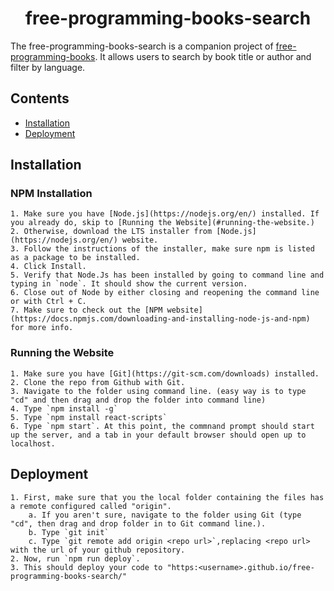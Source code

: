 <h1 align="center">
free-programming-books-search
  </a>
</h1>

The 
free-programming-books-search is a companion project of [
free-programming-books](https://ebookfoundation.github.io/free-programming-books/). It allows users to search by book title or author and filter by language. 

## Contents
- [Installation](#installation)
- [Deployment](#deployment)

## Installation

### NPM Installation
	1. Make sure you have [Node.js](https://nodejs.org/en/) installed. If you already do, skip to [Running the Website](#running-the-website.)
	2. Otherwise, download the LTS installer from [Node.js](https://nodejs.org/en/) website.
	3. Follow the instructions of the installer, make sure npm is listed as a package to be installed.
	4. Click Install.
	5. Verify that Node.Js has been installed by going to command line and typing in `node`. It should show the current version.
	6. Close out of Node by either closing and reopening the command line or with Ctrl + C.
	7. Make sure to check out the [NPM website](https://docs.npmjs.com/downloading-and-installing-node-js-and-npm) for more info.
### Running the Website
	1. Make sure you have [Git](https://git-scm.com/downloads) installed. 
	2. Clone the repo from Github with Git.
	3. Navigate to the folder using command line. (easy way is to type "cd" and then drag and drop the folder into command line)
	4. Type `npm install -g`
	5. Type `npm install react-scripts`
	6. Type `npm start`. At this point, the commnand prompt should start up the server, and a tab in your default browser should open up to localhost.

## Deployment
	1. First, make sure that you the local folder containing the files has a remote configured called "origin".
		a. If you aren't sure, navigate to the folder using Git (type "cd", then drag and drop folder in to Git command line.).
		b. Type `git init` 
		c. Type `git remote add origin <repo url>`,replacing <repo url> with the url of your github repository.
	2. Now, run `npm run deploy`.
	3. This should deploy your code to "https:<username>.github.io/free-programming-books-search/"
	